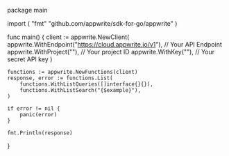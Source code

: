 package main

import (
    "fmt"
	"github.com/appwrite/sdk-for-go/appwrite"
)

func main() {
	client := appwrite.NewClient(
        appwrite.WithEndpoint("https://cloud.appwrite.io/v1"), // Your API Endpoint
        appwrite.WithProject(""), // Your project ID
        appwrite.WithKey(""), // Your secret API key
    )

    functions := appwrite.NewFunctions(client)
    response, error := functions.List(
        functions.WithListQueries([]interface{}{}),
        functions.WithListSearch("{$example}"),
    )

    if error != nil {
        panic(error)
    }

    fmt.Println(response)
}
